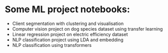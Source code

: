 # Some ML project notebooks:

- Client segmentation with clustering and visualisation
- Computer vision project on dog species dataset using transfer learning
- Linear regression project on electric efficiency dataset
- NLP classification project using LDA and embedding
- NLP classification using transformers
